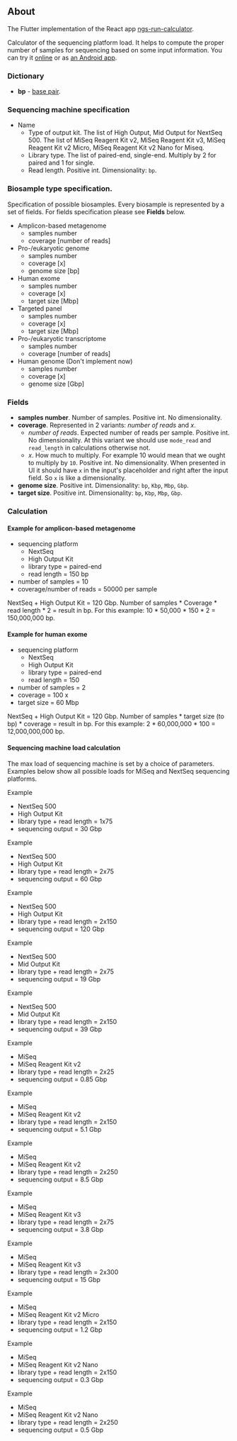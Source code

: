 ## About
The Flutter implementation of the React app [ngs-run-calculator](https://github.com/vogdb/ngs-run-calculator). 

Calculator of the sequencing platform load. It helps to compute the proper number of samples for
sequencing based on some input information. You can try it [online](https://vogdb.github.io/ngs-run-calculator-flutter/)
or as [an Android app](https://play.google.com/store/apps/details?id=com.asanin.ngs.run.calculator).

### Dictionary
- **bp** - [base pair](https://en.wikipedia.org/wiki/Base_pair).

### Sequencing machine specification

- Name
    - Type of output kit. The list of High Output, Mid Output for NextSeq 500. The list of MiSeq Reagent Kit v2, MiSeq Reagent Kit v3, MiSeq Reagent Kit v2 Micro, MiSeq Reagent Kit v2 Nano for Miseq.
    - Library type. The list of paired-end, single-end. Multiply by 2 for paired and 1 for single.
    - Read length. Positive int. Dimensionality: `bp`.  

### Biosample type specification.
 Specification of possible biosamples. Every biosample is represented by a set of fields. For fields specification please see **Fields** below.
 
 - Amplicon-based metagenome
    - samples number
    - coverage [number of reads]
 - Pro-/eukaryotic genome
    - samples number
    - coverage [x]
    - genome size [bp]
 - Human exome
    - samples number
    - coverage [x]
    - target size [Mbp]  
 - Targeted panel
    - samples number
    - coverage [x]
    - target size [Mbp]  
 - Pro-/eukaryotic transcriptome
    - samples number
    - coverage [number of reads]    
 - Human genome (Don't implement now)
    - samples number
    - coverage [x]
    - genome size [Gbp]  
    
### Fields
 - **samples number**. Number of samples. Positive int. No dimensionality.    
 - **coverage**. Represented in 2 variants: *number of reads* and *x*.
    - *number of reads*. Expected number of reads per sample. Positive int. No dimensionality. At this variant we should use `mode_read` and `read_length` in calculations otherwise not.   
    - *x*. How much to multiply. For example 10 would mean that we ought to multiply by `10`. Positive int. No dimensionality. When presented in UI it should have `x` in the input's placeholder and right after the input field. So `x` is like a dimensionality.
 - **genome size**. Positive int. Dimensionality: `bp`, `Kbp`, `Mbp`, `Gbp`.   
 - **target size**. Positive int. Dimensionality: `bp`, `Kbp`, `Mbp`, `Gbp`.   

 
### Calculation

#### Example for amplicon-based metagenome
- sequencing platform
    - NextSeq
    - High Output Kit
    - library type = paired-end
    - read length = 150 bp
- number of samples = 10 
- coverage/number of reads = 50000 per sample

NextSeq + High Output Kit = 120 Gbp. 
Number of samples * Coverage * read length * 2 = result in bp.
For this example: 10 * 50,000 * 150 * 2 = 150,000,000 bp.

#### Example for human exome
- sequencing platform
    - NextSeq
    - High Output Kit
    - library type = paired-end
    - read length = 150
- number of samples = 2 
- coverage = 100 x
- target size = 60 Mbp

NextSeq + High Output Kit = 120 Gbp. 
Number of samples * target size (to bp) * coverage = result in bp.
For this example: 2 * 60,000,000 * 100 = 12,000,000,000 bp.

#### Sequencing machine load calculation
The max load of sequencing machine is set by a choice of parameters. Examples below show all possible loads for MiSeq and NextSeq sequencing platforms.

Example
 - NextSeq 500
 - High Output Kit
 - library type + read length = 1x75
 - sequencing output = 30 Gbp 

Example
 - NextSeq 500
 - High Output Kit
 - library type + read length = 2x75
 - sequencing output = 60 Gbp 

Example
 - NextSeq 500
 - High Output Kit
 - library type + read length = 2x150
 - sequencing output = 120 Gbp 

Example
 - NextSeq 500
 - Mid Output Kit
 - library type + read length = 2x75
 - sequencing output = 19 Gbp 

Example
 - NextSeq 500
 - Mid Output Kit
 - library type + read length = 2x150
 - sequencing output = 39 Gbp 

Example
 - MiSeq
 - MiSeq Reagent Kit v2
 - library type + read length = 2x25
 - sequencing output = 0.85 Gbp

Example
 - MiSeq
 - MiSeq Reagent Kit v2
 - library type + read length = 2x150
 - sequencing output = 5.1 Gbp
 
Example
 - MiSeq
 - MiSeq Reagent Kit v2
 - library type + read length = 2x250
 - sequencing output = 8.5 Gbp

Example
 - MiSeq
 - MiSeq Reagent Kit v3
 - library type + read length = 2x75
 - sequencing output = 3.8 Gbp

Example
 - MiSeq
 - MiSeq Reagent Kit v3
 - library type + read length = 2x300
 - sequencing output = 15 Gbp 

Example
 - MiSeq
 - MiSeq Reagent Kit v2 Micro
 - library type + read length = 2x150
 - sequencing output = 1.2 Gbp 

Example
 - MiSeq
 - MiSeq Reagent Kit v2 Nano
 - library type + read length = 2x150
 - sequencing output = 0.3 Gbp

Example
 - MiSeq
 - MiSeq Reagent Kit v2 Nano
 - library type + read length = 2x250
 - sequencing output = 0.5 Gbp
